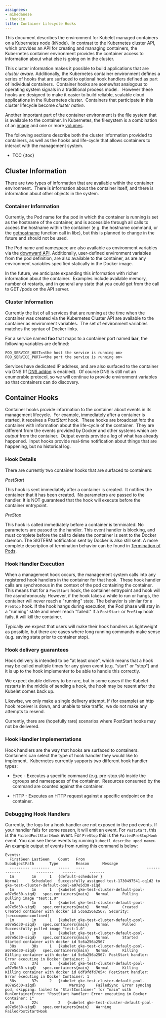 ```yaml
---
assignees:
- mikedanese
- thockin
title: Container Lifecycle Hooks
---
```


This document describes the environment for Kubelet managed containers on a Kubernetes node (kNode).  In contrast to the Kubernetes cluster API, which provides an API for creating and managing containers, the Kubernetes container environment provides the container access to information about what else is going on in the cluster.

This cluster information makes it possible to build applications that are *cluster aware*.
Additionally, the Kubernetes container environment defines a series of hooks that are surfaced to optional hook handlers defined as part of individual containers.  Container hooks are somewhat analogous to operating system signals in a traditional process model.   However these hooks are designed to make it easier to build reliable, scalable cloud applications in the Kubernetes cluster.  Containers that participate in this cluster lifecycle become *cluster native*.

Another important part of the container environment is the file system that is available to the container.  In Kubernetes, the filesystem is a combination of an [image](/docs/user-guide/images) and one or more [volumes](/docs/user-guide/volumes).

The following sections describe both the cluster information provided to containers, as well as the hooks and life-cycle that allows containers to interact with the management system.

* TOC
{:toc}

## Cluster Information

There are two types of information that are available within the container environment.  There is information about the container itself, and there is information about other objects in the system.

### Container Information

Currently, the Pod name for the pod in which the container is running is set as the hostname of the container, and is accessible through all calls to access the hostname within the container (e.g. the hostname command, or the [gethostname][1] function call in libc), but this is planned to change in the future and should not be used.

The Pod name and namespace are also available as environment variables via the [downward API](/docs/user-guide/downward-api).  Additionally, user-defined environment variables from the pod definition, are also available to the container, as are any environment variables specified statically in the Docker image.

In the future, we anticipate expanding this information with richer information about the container.  Examples include available memory, number of restarts, and in general any state that you could get from the call to GET /pods on the API server.

### Cluster Information

Currently the list of all services that are running at the time when the container was created via the Kubernetes Cluster API are available to the container as environment variables.  The set of environment variables matches the syntax of Docker links.

For a service named **foo** that maps to a container port named **bar**, the following variables are defined:

```shell
FOO_SERVICE_HOST=<the host the service is running on>
FOO_SERVICE_PORT=<the port the service is running on>
```

Services have dedicated IP address, and are also surfaced to the container via DNS (If [DNS addon](http://releases.k8s.io/{{page.githubbranch}}/cluster/addons/dns/) is enabled).  Of course DNS is still not an enumerable protocol, so we will continue to provide environment variables so that containers can do discovery.

## Container Hooks

Container hooks provide information to the container about events in its management lifecycle.  For example, immediately after a container is started, it receives a *PostStart* hook.  These hooks are broadcast *into* the container with information about the life-cycle of the container.  They are different from the events provided by Docker and other systems which are *output* from the container.  Output events provide a log of what has already happened.  Input hooks provide real-time notification about things that are happening, but no historical log.

### Hook Details

There are currently two container hooks that are surfaced to containers:

*PostStart*

This hook is sent immediately after a container is created.  It notifies the container that it has been created.  No parameters are passed to the handler. It is NOT guaranteed that the hook will execute before the container entrypoint.

*PreStop*

This hook is called immediately before a container is terminated. No parameters are passed to the handler. This event handler is blocking, and must complete before the call to delete the container is sent to the Docker daemon.  The SIGTERM notification sent by Docker is also still sent. A more complete description of termination behavior can be found in [Termination of Pods](/docs/user-guide/pods/#termination-of-pods).

### Hook Handler Execution

When a management hook occurs, the management system calls into any registered hook handlers in the container for that hook.  These hook handler calls are synchronous in the context of the pod containing the container. This means that for a `PostStart` hook, the container entrypoint and hook will fire asynchronously. However, if the hook takes a while to run or hangs, the container will never reach a "running" state. The behavior is similar for a `PreStop` hook. If the hook hangs during execution, the Pod phase will stay in a "running" state and never reach "failed." If a `PostStart` or `PreStop` hook fails, it will kill the container.

Typically we expect that users will make their hook handlers as lightweight as possible, but there are cases where long running commands make sense (e.g. saving state prior to container stop).

### Hook delivery guarantees

Hook delivery is intended to be "at least once", which means that a hook may be called multiple times for any given event (e.g. "start" or "stop") and it is up to the hook implementer to be able to handle this
correctly.

We expect double delivery to be rare, but in some cases if the Kubelet restarts in the middle of sending a hook, the hook may be resent after the Kubelet comes back up.

Likewise, we only make a single delivery attempt.  If (for example) an http hook receiver is down, and unable to take traffic, we do not make any attempts to resend.

Currently, there are (hopefully rare) scenarios where PostStart hooks may not be delivered.

### Hook Handler Implementations

Hook handlers are the way that hooks are surfaced to containers.  Containers can select the type of hook handler they would like to implement.  Kubernetes currently supports two different hook handler types:

   * Exec - Executes a specific command (e.g. pre-stop.sh) inside the cgroups and namespaces of the container.  Resources consumed by the command are counted against the container.

   * HTTP - Executes an HTTP request against a specific endpoint on the container.

[1]: http://man7.org/linux/man-pages/man2/gethostname.2.html

### Debugging Hook Handlers

Currently, the logs for a hook handler are not exposed in the pod events. If your handler fails for some reason, it will emit an event. For `PostStart`, this is the `FailedPostStartHook` event. For `PreStop` this is the `FailedPreStopHook` event. You can see these events by running `kubectl describe <pod_name>`. An example output of events from runing this command is below:

```
Events:
  FirstSeen	LastSeen	Count	From							SubobjectPath		Type		Reason		Message
  ---------	--------	-----	----							-------------		--------	------		-------
  1m		1m		1	{default-scheduler }								Normal		Scheduled	Successfully assigned test-1730497541-cq1d2 to gke-test-cluster-default-pool-a07e5d30-siqd
  1m		1m		1	{kubelet gke-test-cluster-default-pool-a07e5d30-siqd}	spec.containers{main}	Normal		Pulling		pulling image "test:1.0"
  1m		1m		1	{kubelet gke-test-cluster-default-pool-a07e5d30-siqd}	spec.containers{main}	Normal		Created		Created container with docker id 5c6a256a2567; Security:[seccomp=unconfined]
  1m		1m		1	{kubelet gke-test-cluster-default-pool-a07e5d30-siqd}	spec.containers{main}	Normal		Pulled		Successfully pulled image "test:1.0"
  1m		1m		1	{kubelet gke-test-cluster-default-pool-a07e5d30-siqd}	spec.containers{main}	Normal		Started		Started container with docker id 5c6a256a2567
  38s		38s		1	{kubelet gke-test-cluster-default-pool-a07e5d30-siqd}	spec.containers{main}	Normal		Killing		Killing container with docker id 5c6a256a2567: PostStart handler: Error executing in Docker Container: 1
  37s		37s		1	{kubelet gke-test-cluster-default-pool-a07e5d30-siqd}	spec.containers{main}	Normal		Killing		Killing container with docker id 8df9fdfd7054: PostStart handler: Error executing in Docker Container: 1
  38s		37s		2	{kubelet gke-test-cluster-default-pool-a07e5d30-siqd}				Warning		FailedSync	Error syncing pod, skipping: failed to "StartContainer" for "main" with RunContainerError: "PostStart handler: Error executing in Docker Container: 1"
  1m 		22s 		2 	{kubelet gke-test-cluster-default-pool-a07e5d30-siqd}	spec.containers{main}	Warning		FailedPostStartHook	
``` 